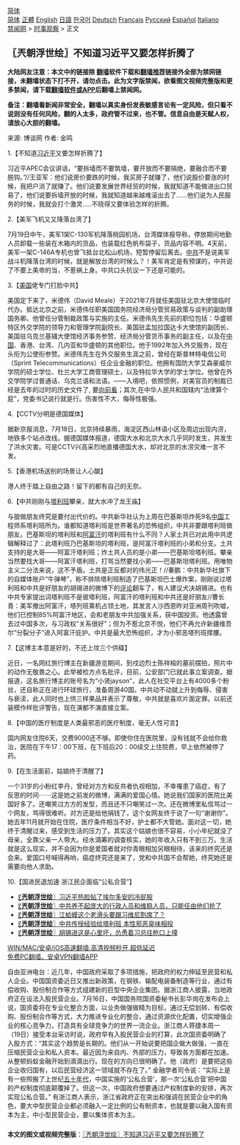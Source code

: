  <!-- 面包屑导航 --> <div class="breadcrumb"><!-- GTranslate: https://gtranslate.io/ -->  <div class="switcher notranslate">  <div class="selected">  <a href="#" onclick="return false;"> 简体</a>  </div>  <div class="option">  <a href="https://www.bannedbook.org" onclick="doGTranslate('zh-CN|zh-CN');jQuery('div.switcher div.selected a').html(jQuery(this).html());return false;" title="简体中文" class="nturl selected"> 简体</a>  <a href="https://www.bannedbook.org/zh-tw/" onclick="doGTranslate('zh-CN|zh-TW');jQuery('div.switcher div.selected a').html(jQuery(this).html());return false;" title="繁體中文" class="nturl"> 正體</a>  <a href="https://www.bannedbook.org/en/" onclick="doGTranslate('zh-CN|en');jQuery('div.switcher div.selected a').html(jQuery(this).html());return false;" title="English" class="nturl"> English</a>  <a href="https://www.bannedbook.org/ja/" onclick="doGTranslate('zh-CN|ja');jQuery('div.switcher div.selected a').html(jQuery(this).html());return false;" title="日本語" class="nturl"> 日語</a>  <a href="https://www.bannedbook.org/ko/" onclick="doGTranslate('zh-CN|ko');jQuery('div.switcher div.selected a').html(jQuery(this).html());return false;" title="한국어" class="nturl"> 한국어</a>  <a href="https://www.bannedbook.org/de/" onclick="doGTranslate('zh-CN|de');jQuery('div.switcher div.selected a').html(jQuery(this).html());return false;" title="Deutsch" class="nturl"> Deutsch</a>  <a href="https://www.bannedbook.org/fr/" onclick="doGTranslate('zh-CN|fr');jQuery('div.switcher div.selected a').html(jQuery(this).html());return false;" title="Français" class="nturl"> Français</a>  <a href="https://www.bannedbook.org/ru/" onclick="doGTranslate('zh-CN|ru');jQuery('div.switcher div.selected a').html(jQuery(this).html());return false;" title="Русский" class="nturl"> Русский</a>  <a href="https://www.bannedbook.org/es/" onclick="doGTranslate('zh-CN|es');jQuery('div.switcher div.selected a').html(jQuery(this).html());return false;" title="Español" class="nturl"> Español</a>  <a href="https://www.bannedbook.org/it/" onclick="doGTranslate('zh-CN|it');jQuery('div.switcher div.selected a').html(jQuery(this).html());return false;" title="Italiano" class="nturl"> Italiano</a>  </div>  </div>      <div class='breadcrumb-sub'><!-- Breadcrumb NavXT 6.3.0 --> <a href="https://www.bannedbook.org/" class="home">禁闻网</a> &gt; <a href="https://www.bannedbook.org/bnews/ssgc/" class="category">时事观察</a> &gt; 正文</div></div><h2>〖兲朝浮世绘〗不知道习近平又要怎样折腾了</h2> <p class="notice"><b>大陆网友注意：本文中的链接除 <a href="https://github.com/bannedbook/fanqiang" >翻墙</a>软件下载和<a href="https://github.com/killgcd/justmysocks/blob/master/README.md">翻墙推荐</a>链接外全部为禁网链接，未翻墙状态下打不开，请勿点击。此为文字版禁闻，欲看图文视频完整版和更多禁闻，请下载<a href="https://github.com/bannedbook/fanqiang">翻墙软件或APP</a>后翻墙上禁闻网。</p><p>备注：翻墙看新闻非常安全，翻墙以真实身份发表敏感言论有一定风险，但只看不说则没有任何风险，翻的人太多，政府管不过来，也不管。信息自由是天赋人权，请放心大胆的翻墙。</b></p>  <div class="entry"> <p>来源:&nbsp;博谈网                            作者:&nbsp;金鸣                           </p> <p>1.【不知道<a href="https://www.bannedbook.org/bnews/tag/%e4%b9%a0%e8%bf%91%e5%b9%b3/" class="st_tag internal_tag" rel="tag" title="标签 习近平 下的日志">习近平</a>又要怎样折腾了】</p> <p></p> <p>习近平APEC会议讲话，“要拆墙而不要筑墙，要开放而不要隔绝，要融合而不要脱钩。”//王亚军：他们说房价要跌的时候，我买房子就赚了，他们说股价要涨的时候，我把户消了就赚了。他们说要发展世界经贸的时候，我就知道不能做进出口贸易了，他们说要拆墙开放的时候，我就知道越来越难滚出去了……他们说为人民服务的时候，我就会打个激灵…..不晓得又要体验怎样的折腾。</p> <p>2.【美军飞机又又降落台湾了】</p> <p></p> <p>7月19日中午，美军1架C-130军机降落桃园机场，台湾媒体报导称，停放期间地勤人员卸载一些装在木箱内的货品，也装载红色帆布袋子，货品内容不明。4天前，美军一架C-146A专机也曾飞抵台北松山机场，短暂停留后离去。<a href="https://www.bannedbook.org/bnews/tag/%e4%b8%ad%e5%85%b1/" class="st_tag internal_tag" rel="tag" title="标签 中共 下的日志">中共</a>不是说美军战斗机降落台湾的时候，就是解放台湾的时候么？！美军肯定是有预谋的，中共说了不要上美帝的当，不惹祸上身。中共口头抗议一下还是可能的。</p> <p>3.【<a href="https://www.bannedbook.org/bnews/tag/%e7%be%8e%e5%9b%bd/" class="st_tag internal_tag" rel="tag" title="标签 美国 下的日志">美国</a>佬专门打脸中共】</p>  <p></p> <p>美国定下来了，米德伟（David Meale）于2021年7月就任美国驻北京大使馆临时代办。抵达北京之前，米德伟任职美国国务院经济局分管贸易政策与谈判的副助理国务卿。他曾任分管制裁政策与实施的主任。米德伟先生先前的职位包括：华盛顿特区外交学院的领导力和管理学院副院长、美国驻孟加拉国达卡大使馆的副团长、美国驻乌克兰基辅大使馆经济事务参赞、经济局分管货币事务的副主任，以及在<span class='wp_keywordlink_affiliate'><a href="https://www.bannedbook.org/" title="中国" target="_blank">中国</a></span>、香港、台湾、几内亚和华盛顿的其他职位。他于1992年加入外交服务，现在头衔为公使衔参赞。米德伟先生在外交服务生涯之前，曾经在斯普林特电信公司 （Sprint Telecommunications）任企业金融的职位。他拥有国防大学艾森豪威尔学院的硕士学位、杜兰大学工商管理硕士，以及特拉华大学的学士学位。他曾在外交学院学过普通话、乌克兰语和法语。——入境吧，依照惯例，对美官员的制裁已经是去年的过时的历史文件了, 要<span class='wp_keywordlink'><a href="https://www.bannedbook.org/forum11/topic293.html" title="禁片：向前看的障眼法" target="_blank">向前看</a></span>；其次,在中华人民共和国辖内“法律算个屁”，党委书记说行就是行。伤害性不大，侮辱性极强。</p> <p>4.【CCTV分明是德国媒体】</p> <p></p> <p>据新京报消息，7月18日，北京持续暴雨，海淀区西山林语小区及周边出现内涝，地铁多个站点改线。据德国媒体报道，德国大水和北京大水几乎同时发生，并发生了洪水灾害。可是CCTV兴高采烈地直播德国大水，却对北京的水涝灾难一言不发。</p> <p>5.【香港机场送别的场景让人心酸】</p> <p></p> <p>港人终于踏上自由之路！留下的都有自己的无奈。</p>  <p>6.【中共刚刚与<a href="https://www.bannedbook.org/bnews/tag/%e5%a1%94%e5%88%a9%e7%8f%ad/" class="st_tag internal_tag" rel="tag" title="标签 塔利班 下的日志">塔利班</a>攀亲，就大水冲了龙王庙】</p> <p></p> <p>与狼做朋友终究是要付出代价的。中共新华社认为上周在巴基斯坦炸死9名<a href="https://www.bannedbook.org/bnews/tag/%E4%B8%AD%E5%9B%BD/" class="st_tag internal_tag" rel="tag" title="标签 中国 下的日志">中国</a>工程师系塔利班所为。谁都知道塔利班是世界著名的恐怖组织，中共非要跟塔利班做朋友。巴基斯坦的塔利班和<a href="https://www.bannedbook.org/bnews/tag/%e9%98%bf%e5%af%8c%e6%b1%97/" class="st_tag internal_tag" rel="tag" title="标签 阿富汗 下的日志">阿富汗</a>的塔利班有什么不同？人家土共已对此用中共逻辑解释过了：此塔利班乃巴基斯坦的塔利班，是阿富汗塔利班的小弟和分支。土共支持的是大哥——阿富汗塔利班；炸土共人员的是小弟——巴基斯坦塔利班。攀亲当然要找大哥——阿富汗塔利班，打骂当然要找小弟——巴基斯坦塔利班。用唯物主义二分法来说，这不予盾。土共是正反都对的伟光正！//秦鹏：中共新华社旗下的自媒体账户“牛弹琴”，称不排除塔利班制造了巴基斯坦巴士爆炸案，刚刚说过塔利班和中共是好朋友的胡锡进的微博下的<span class='wp_keywordlink_affiliate'><a href="https://www.bannedbook.org/bnews/comments/" title="新闻评论" target="_blank">评论</a></span>翻车了，有人建议犬决胡锡进。也有中共专家提出词塔利班不是彼塔利班，阿富汗的塔利班和中共还是好朋友//曹长青：美军撤出阿富汗，塔列班乘机占领土地，其发言人沙西恩昨对亚洲周刊吹嘘，他们已控制85%阿富汗地区，会和老朋友中共加强关系，获中国投资。他透露曾去过中国多次，与习政权“关系很好”；但为不惹北京不悦，他们不再允许新疆维吾尔“分裂分子”进入阿富汗庇护。中共是最大恐怖组织，才为小邪恶塔列班撑腰。</p> <p>7.【这博主本意是好的，不还上坟三个供碟】</p> <p></p> <p>近日，一名网红旅行博主在新疆游览期间，到戍边烈士陈祥榕的墓前摆拍，照片中的动作无敬畏之心。此举被检方点名批评，目前，公安部门已就此事立案调查。据报道，这名旅行博主的账号名为“小贤jayson”，此人在社交平台上有4000多个粉丝，还自称正在进行环球旅行，准备周游40国。中共动不动就上升到侮辱、侵害与亵渎，此人同时也上供三样果品并表示了尊敬，中共就是喜欢片面定罪。以前还装模作样批评警告，现在演都不演直接立案。</p> <p>8.【中国的医疗制度是人类最邪恶的医疗制度，毫无人性可言】</p> <p></p>  <p>国内网友住院6天，交费9000还不够。即使你住在医院里，没有钱就不会给你救治，医院在下午17：00下班，在下班后20：00续交上住院费，早上依然被停了药。</p> <p>9.【在生活面前，姑娘终于清醒了】</p> <p></p> <p>一个31岁的小粉红李丹，曾经对方方和反共者仇视相加，不幸罹患了癌症，有了反思的时间⋯⋯这是她之前发的微博，满满的爱国心情。她说我们国家的医院比美国好多了。还嘲笑过方方的发型，而且还不只嘲笑过一次。还在微博里私信骂过一个网友，骂得很难听。对方还是给他捐钱了，这个女网友终于说了一句“谢谢你”。她去年11月就开始在住院，医疗条件相当不好，护士都不大管她。面对这一切，她终于清醒过来，感受到生活的压力了。其实这个姑娘也很不容易，小小年纪就没了母亲，全靠父亲一人带大。经水滴筹的调查核实，她的年收入只有不到三万。生活就是这么现实，并不会因为你是爱国者就对你青眼相加另眼相待，该来的终究还是会来。爱国口号喊得再响，癌症终究还是来了，党和中共国不会帮她，终究她还是需要向他人求助。</p> <p>10.【国进民退加速 浙江民企面临“公私合营”】</p> <p></p> <ul class='op-related-articles' title='相关阅读'> <li><a href='https://www.bannedbook.org/bnews/ssgc/20210716/1588159.html' target='_blank'>〖<b>兲朝浮世绘</b>〗习近平热脸贴了埃尔多安的冷屁股</a></li> <li><a href='https://www.bannedbook.org/bnews/ssgc/20210714/1586760.html' target='_blank'>〖<b>兲朝浮世绘</b>〗中共养不起庞大的行政人员和维稳人员，只能任由他们抢了</a></li> <li><a href='https://www.bannedbook.org/bnews/ssgc/20210713/1585803.html' target='_blank'>〖<b>兲朝浮世绘</b>〗江蛤蟆这个老滑头要跟习维尼割席了？</a></li> <li><a href='https://www.bannedbook.org/bnews/ssgc/20210712/1585149.html' target='_blank'>〖<b>兲朝浮世绘</b>〗中共传授经验给塔利班 本性邪恶臭味相投</a></li> <li><a href='https://www.bannedbook.org/bnews/ssgc/20210710/1584283.html' target='_blank'>〖<b>兲朝浮世绘</b>〗胡锡进这是心里坏，怂恿着习总往枪口上撞</a></li> </ul> <p class="texttj"> <a href="https://github.com/bannedbook/fanqiang/wiki/V2ray%E6%9C%BA%E5%9C%BA" target="_blank">WIN/MAC/安卓/iOS高速翻墙:高清视频秒开,超低延迟</a><br/> <a href="https://github.com/bannedbook/fanqiang/wiki/%E7%A6%81%E9%97%BB%E7%BD%91%E5%AE%89%E5%8D%93%E7%BF%BB%E5%A2%99%E6%96%B0%E9%97%BBAPP" target="_blank">免费PC翻墙、安卓VPN翻墙APP</a></p><p>自由亚洲电台：近几年，中国政府采取了多项措施，把政府的权力伸延至民营和私人企业。中国国资委近日又推出新政策，在钢铁、输配电装备制造等行业，通过有偿收购、股份制合作等方式组建新的巨型中央企业集团。据浙江商人披露，当地政府正在设法入股民营企业。7月16日，中国国务院国资委秘书长彭华岗在发布会上说，国资委将在专业化整合方面，以业务做强做精为目标，通过无偿划转、有偿收购、股份制合作等方式，大力推进专业化的整合，通过资源优化配置，切实增强企业的核心竞争力，打造具有全球竞争力的世界一流企业。浙江商人蒋捷本周一（19日）接受本台采访时说，政府早有入股民营企业的打算，此次国资委明确了入股方式：“其实这个趋势是长期的。他们从一开始说要把国企做大做强，一直在压缩民营企业和私人资本。最近因为来自内、外部的压力，导致各方面都在加速。从整顿蚂蚁金融开始到滴滴出行。现在的方向已很明确了。他（政府）是要把这些企业收归国有，以后民营经济这一领域就不存在了。” 金融学者司令说：“实际上是有一些照搬了上世纪<span class='wp_keywordlink'><a href="https://www.bannedbook.org/forum2/topic1267.html" title="《五十年代底尘埃》" target="_blank">五十年代</a></span>，中国实施的‘公私合营’，那一次‘公私合营’把中国的产权制度彻底颠覆掉了。但这一次，中国政府想要通过产权制度新的安排，再次实现公私合营。” 有浙江商人表示，浙江省政府正在突出和强调在民营企业中的角色，要大中型民营企业都必须融入一定比例的公有制资本，也就是要以融入国有资本为主，中小型民营企业，要以集体资本为主。</p> <a name='sharetosocial'></a>  <div style="margin-bottom:5px;padding-bottom:5px;clear:both"> <div id="archive-pix-1" class="banner-ads"> <!-- AuctionX Display platform tag START --> <div id="26318x728x90x621x_ADSLOT2" clicktrack="%%CLICK_URL_ESC%%"></div> <!-- AuctionX Display platform tag END --> </div> <div id="archive-pix-2" class="banner-ads"> <!-- AuctionX Display platform tag START --> <div id="26315x300x250x621x_ADSLOT2" clicktrack="%%CLICK_URL_ESC%%"></div> <!-- AuctionX Display platform tag END --> </div> </div>  <div id="archive-pix-1" class="banner-ads"> <!-- AuctionX Display platform tag START --> <div id="26318x728x90x621x_ADSLOT3" clicktrack="%%CLICK_URL_ESC%%"></div> <!-- AuctionX Display platform tag END --> </div> <div><b>本文的图文或视频完整版</b>：<a href='https://www.bannedbook.org/bnews/ssgc/20210720/1590453.html'>〖兲朝浮世绘〗不知道习近平又要怎样折腾了</a></div>  </div><!--END ENTRY--> 